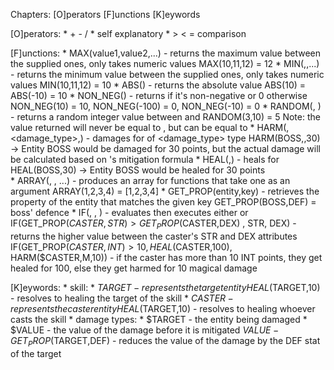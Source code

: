Chapters:
    [O]perators
    [F]unctions
    [K]eywords

[O]perators: 
    * + - / *  self explanatory
    * > <  =  comparison
    
[F]unctions:
    * MAX(value1,value2,...)  - returns the maximum value between the supplied ones, only takes numeric values
        MAX(10,11,12) = 12
    * MIN(<value1>,<value2>,...)  - returns the minimum value between the supplied ones, only takes numeric values
        MIN(10,11,12) = 10
    * ABS(<value>) - returns the absolute value
        ABS(10) = ABS(-10) = 10
    * NON_NEG(<value>) - returns <value> if it's non-negative or 0 otherwise 
        NON_NEG(10) = 10, NON_NEG(-100) = 0, NON_NEG(-10) = 0
    * RANDOM(<min>, <max>) - returns a random integer value between <min> and <max>
        RANDOM(3,10) = 5
        Note: the value returned will never be equal to <max>, but can be equal to <min>
    * HARM(<entity>,<damage_type>,<value>) - damages <entity> for <value> of <damage_type> type
        HARM(BOSS,<physical>,30) -> Entity BOSS would be damaged for 30 points, but the actual damage will be calculated based on <physical>'s mitigation formula 
    * HEAL(<entity>,<value>) - heals <entity> for <value>
        HEAL(BOSS,30) -> Entity BOSS would be healed for 30 points     
    * ARRAY(<value1>, <value2>, ...) - produces an array for functions that take one as an argument
        ARRAY(1,2,3,4) = [1,2,3,4]
    * GET_PROP(entity,key) - retrieves the property of the entity that matches the given key
        GET_PROP(BOSS,DEF) = boss' defence
    * IF(<condition>, <then>, <else>) - evaluates <condition> then executes either <then> or <else>
        IF(GET_PROP($CASTER,STR) > GET_PROP($CASTER,DEX) , STR, DEX) - returns the higher value between the caster's STR and DEX attributes
        IF(GET_PROP($CASTER,INT)>10, HEAL($CASTER,100), HARM($CASTER,M,10)) - if the caster has more than 10 INT points, they get healed for 100, else they get harmed for 10 magical damage
          
[K]eywords:
    * skill:
        * $TARGET - represents the target entity
            HEAL($TARGET,10) - resolves to healing the target of the skill
        * $CASTER - represents the caster entity
            HEAL($TARGET,10) - resolves to healing whoever casts the skill
    * damage types:
        * $TARGET - the entity being damaged
        * $VALUE - the value of the damage before it is mitigated
            $VALUE-GET_PROP($TARGET,DEF) - reduces the value of the damage by the DEF stat of the target
    
